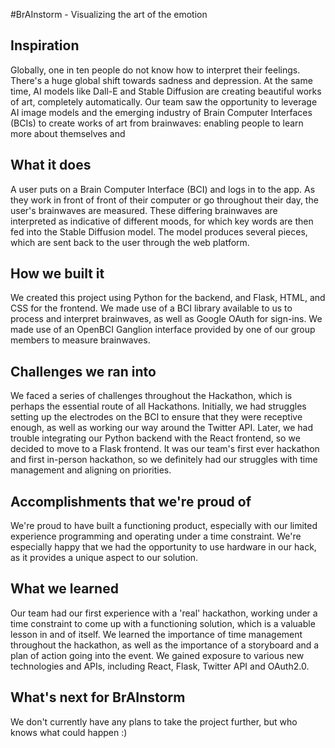 #BrAInstorm - Visualizing the art of the emotion 
## Inspiration
Globally, one in ten people do not know how to interpret their feelings. There's a huge global shift towards sadness and depression. At the same time, AI models like Dall-E and Stable Diffusion are creating beautiful works of art, completely automatically. Our team saw the opportunity to leverage AI image models and the emerging industry of Brain Computer Interfaces (BCIs) to create works of art from brainwaves: enabling people to learn more about themselves and 

## What it does
A user puts on a Brain Computer Interface (BCI) and logs in to the app. As they work in front of front of their computer or go throughout their day, the user's brainwaves are measured. These differing brainwaves are interpreted as indicative of different moods, for which key words are then fed into the Stable Diffusion model. The model produces several pieces, which are sent back to the user through the web platform.

## How we built it
We created this project using Python for the backend, and Flask, HTML, and CSS for the frontend. We made use of a BCI library available to us to process and interpret brainwaves, as well as Google OAuth for sign-ins. We made use of an OpenBCI Ganglion interface provided by one of our group members to measure brainwaves.

## Challenges we ran into
We faced a series of challenges throughout the Hackathon, which is perhaps the essential route of all Hackathons. Initially, we had struggles setting up the electrodes on the BCI to ensure that they were receptive enough, as well as working our way around the Twitter API. Later, we had trouble integrating our Python backend with the React frontend, so we decided to move to a Flask frontend. It was our team's first ever hackathon and first in-person hackathon, so we definitely had our struggles with time management and aligning on priorities. 

## Accomplishments that we're proud of
We're proud to have built a functioning product, especially with our limited experience programming and operating under a time constraint. We're especially happy that we had the opportunity to use hardware in our hack, as it provides a unique aspect to our solution. 

## What we learned
Our team had our first experience with a 'real' hackathon, working under a time constraint to come up with a functioning solution, which is a valuable lesson in and of itself. We learned the importance of time management throughout the hackathon, as well as the importance of a storyboard and a plan of action going into the event. We gained exposure to various new technologies and APIs, including React, Flask, Twitter API and OAuth2.0.

## What's next for BrAInstorm
We don't currently have any plans to take the project further, but who knows what could happen :)

